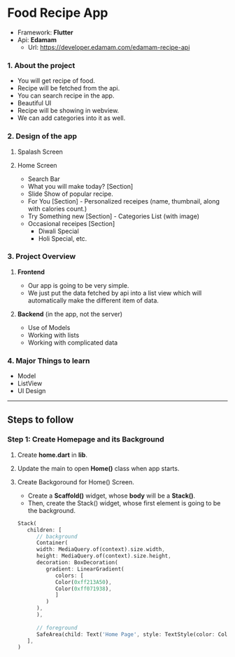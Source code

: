 # Food Recipe App

- Framework: **Flutter**
- Api: **Edamam** 
  - Url: https://developer.edamam.com/edamam-recipe-api
  

### 1. About the project

- You will get recipe of food.
- Recipe will be fetched from the api.
- You can search recipe in the app.
- Beautiful UI
- Recipe will be showing in webview.
- We can add categories into it as well.

### 2. Design of the app

1. Spalash Screen

2. Home Screen
   - Search Bar
   - What you will make today? [Section]
   - Slide Show of popular recipe.
   - For You [Section] - Personalized receipes (name, thumbnail, along with calories count.)
   - Try Something new [Section] - Categories List (with image)
   - Occasional receipes [Section]
     - Diwali Special
     - Holi Special, etc.


### 3. Project Overview

1. **Frontend**
   - Our app is going to be very simple.
   - We just put the data fetched by api into a list view which will automatically make the different item of data.

2. **Backend** (in the app, not the server)
   - Use of Models
   - Working with lists
   - Working with complicated data


### 4. Major Things to learn

- Model
- ListView
- UI Design


<hr>

## Steps to follow

### Step 1: Create Homepage and its Background

1. Create **home.dart** in **lib**.
2. Update the main to open **Home()** class when app starts.

3. Create Backgoround for Home() Screen.

   - Create a **Scaffold()** widget, whose **body** will be a **Stack()**.
   - Then, create the Stack() widget, whose first element is going to be the background.
   ```dart
   Stack(
      children: [
         // background
         Container(
         width: MediaQuery.of(context).size.width,
         height: MediaQuery.of(context).size.height,
         decoration: BoxDecoration(
            gradient: LinearGradient(
               colors: [
               Color(0xff213A50),
               Color(0xff071938),
               ]
            )
         ),
         ),
         
         // foreground
         SafeArea(child: Text('Home Page', style: TextStyle(color: Colors.white),))
      ],
   )
   ```
